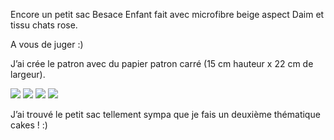 Encore un petit sac Besace Enfant fait avec microfibre beige aspect Daim et tissu chats rose.

A vous de juger :)

J’ai crée le patron avec du papier patron carré (15 cm hauteur x 22 cm de largeur).

![](/images/posts/besace8.jpg)
![](/images/posts/besace9.jpg)
![](/images/posts/besace5.jpg)
![](/images/posts/besace2.jpg)

J’ai trouvé le petit sac tellement sympa que je fais un deuxième thématique cakes ! :)
